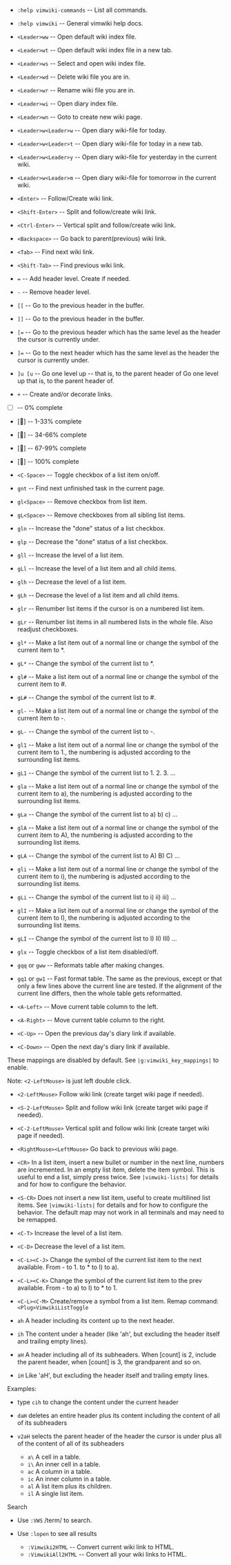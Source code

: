  - `:help vimwiki-commands` -- List all commands.
 - `:help vimwiki`          -- General vimwiki help docs.

- `<Leader>ww`  -- Open default wiki index file.
- `<Leader>wt`  -- Open default wiki index file in a new tab.
- `<Leader>ws`  -- Select and open wiki index file.
- `<Leader>wd`  -- Delete wiki file you are in.
- `<Leader>wr`  -- Rename wiki file you are in.
- `<Leader>wi`  -- Open diary index file.
- `<Leader>wn`  -- Goto to create new wiki page.

- `<Leader>w<Leader>w` -- Open diary wiki-file for today.
- `<Leader>w<Leader>t` -- Open diary wiki-file for today in a new tab.
- `<Leader>w<Leader>y` -- Open diary wiki-file for yesterday in the current wiki.
- `<Leader>w<Leader>m` -- Open diary wiki-file for tomorrow in the current wiki.

- `<Enter>`       -- Follow/Create wiki link.
- `<Shift-Enter>` -- Split and follow/create wiki link.
- `<Ctrl-Enter>`  -- Vertical split and follow/create wiki link.
- `<Backspace>`   -- Go back to parent(previous) wiki link.
- `<Tab>`         -- Find next wiki link.
- `<Shift-Tab>`   -- Find previous wiki link.

- `=`           -- Add header level. Create if needed.
- `-`           -- Remove header level.
- `[[`          -- Go to the previous header in the buffer.
- `]]`          -- Go to the previous header in the buffer.
- `[=`          -- Go to the previous header which has the same level as the header the
                   cursor is currently under.
- `]=`          -- Go to the next header which has the same level as the header the
                   cursor is currently under.
- `]u [u`       -- Go one level up -- that is, to the parent header of Go one level up
                   that is, to the parent header of.
- `+`           -- Create and/or decorate links.


- [ ] -- 0% complete
- [󰁻] -- 1-33% complete
- [󰁽] -- 34-66% complete
- [󰂁] -- 67-99% complete
- [󱟢] -- 100% complete

- `<C-Space>`   -- Toggle checkbox of a list item on/off.
- `gnt`         -- Find next unfinished task in the current page.
- `gl<Space>`   -- Remove checkbox from list item.
- `gL<Space>`   -- Remove checkboxes from all sibling list items.
- `gln`         -- Increase the "done" status of a list checkbox.
- `glp`         -- Decrease the "done" status of a list checkbox.
- `gll`         -- Increase the level of a list item.
- `gLl`         -- Increase the level of a list item and all child items.
- `glh`         -- Decrease the level of a list item.
- `gLh`         -- Decrease the level of a list item and all child items.
- `glr`         -- Renumber list items if the cursor is on a numbered list item.
- `gLr`         -- Renumber list items in all numbered lists in the whole file. Also
                   readjust checkboxes.
- `gl*`         -- Make a list item out of a normal line or change the symbol of the
                   current item to *.
- `gL*`         -- Change the symbol of the current list to *.
- `gl#`         -- Make a list item out of a normal line or change the symbol of the
                   current item to #.
- `gL#`         -- Change the symbol of the current list to #.
- `gl-`         -- Make a list item out of a normal line or change the symbol of the
                   current item to -.
- `gL-`         -- Change the symbol of the current list to -.
- `gl1`         -- Make a list item out of a normal line or change the symbol of the
                   current item to 1., the numbering is adjusted according to the
                   surrounding list items.
- `gL1`         -- Change the symbol of the current list to 1. 2. 3. ...
- `gla`         -- Make a list item out of a normal line or change the symbol of the
                   current item to a), the numbering is adjusted according to the
                   surrounding list items.
- `gLa`         -- Change the symbol of the current list to a) b) c) ...

- `glA`         -- Make a list item out of a normal line or change the symbol of the
                   current item to A), the numbering is adjusted according to the
                   surrounding list items.
- `gLA`         -- Change the symbol of the current list to A) B) C) ...

- `gli`         -- Make a list item out of a normal line or change the symbol of the
                   current item to i), the numbering is adjusted according to the
                   surrounding list items.
- `gLi`         -- Change the symbol of the current list to i) ii) iii) ...
- `glI`         -- Make a list item out of a normal line or change the symbol of the
                   current item to I), the numbering is adjusted according to the
                   surrounding list items.
- `gLI`         -- Change the symbol of the current list to I) II) III) ...
- `glx`         -- Toggle checkbox of a list item disabled/off.
- `gqq` or `gww`  -- Reformats table after making changes.
- `gq1` or `gw1`  -- Fast format table. The same as the previous, except or that only
                     a few lines above the current line are tested. If the alignment
                     of the current line differs, then the whole table gets
                     reformatted.
- `<A-Left>`    -- Move current table column to the left.
- `<A-Right>`   -- Move current table column to the right.
- `<C-Up>`      -- Open the previous day's diary link if available.
- `<C-Down>`    -- Open the next day's diary link if available.


These mappings are disabled by default.
See `|g:vimwiki_key_mappings|` to enable.

Note: `<2-LeftMouse>` is just left double click.
- `<2-LeftMouse>`       Follow wiki link (create target wiki page if needed).
- `<S-2-LeftMouse>`     Split and follow wiki link (create target wiki page if
                        needed).
- `<C-2-LeftMouse>`     Vertical split and follow wiki link (create target
                        wiki page if needed).
- `<RightMouse><LeftMouse>` Go back to previous wiki page.

- `<CR>`                In a list item, insert a new bullet or number in the
                        next line, numbers are incremented.
                        In an empty list item, delete the item symbol. This is
                        useful to end a list, simply press <CR> twice.
                        See `|vimwiki-lists|` for details and for how to
                        configure the behavior.

- `<S-CR>`              Does not insert a new list item, useful to create
                        multilined list items. See `|vimwiki-lists|` for
                        details and for how to configure the behavior. The
                        default map may not work in all terminals and may
                        need to be remapped.

- `<C-T>`               Increase the level of a list item.

- `<C-D>`               Decrease the level of a list item.

- `<C-L><C-J>`          Change the symbol of the current list item to the next
                        available. From - to 1. to * to I) to a).

- `<C-L><C-K>`          Change the symbol of the current list item to the prev
                        available. From - to a) to I) to * to 1.

- `<C-L><C-M>`          Create/remove a symbol from a list item.
                        Remap command: `<Plug>VimwikiListToggle`

- `ah`                  A header including its content up to the next header.

- `ih`                  The content under a header (like 'ah', but excluding
                        the header itself and trailing empty lines).

- `aH`                  A header including all of its subheaders. When [count]
                        is 2, include the parent header, when [count] is 3,
                        the grandparent and so on.

- `iH`                  Like 'aH', but excluding the header itself and
                        trailing empty lines.

Examples:

- type `cih` to change the content under the current header
- `daH` deletes an entire header plus its content including the content of all
  of its subheaders
- `v2aH` selects the parent header of the header the cursor is under plus all
  of the content of all of its subheaders

  - `a\`                      A cell in a table.
  - `i\`                      An inner cell in a table.
  - `ac`                      A column in a table.
  - `ic`                      An inner column in a table.
  - `al`                      A list item plus its children.
  - `il`                      A single list item.

Search

- Use `:VWS` /term/ to search.
- Use `:lopen` to see all results

  - `:Vimwiki2HTML`          -- Convert current wiki link to HTML.
  - `:VimwikiAll2HTML`       -- Convert all your wiki links to HTML.

